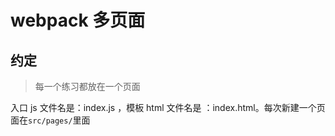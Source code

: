 # webpack 多页面

## 约定

> 每一个练习都放在一个页面

入口 js 文件名是：index.js ，模板 html 文件名是 ：index.html。每次新建一个页面在`src/pages/`里面

